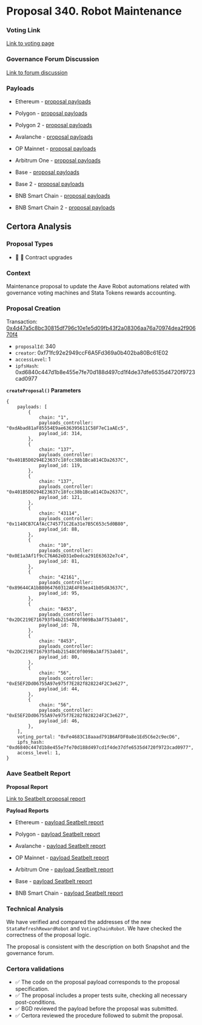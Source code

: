 # Proposal 340. Robot Maintenance

### Voting Link
[Link to voting page](https://vote.onaave.com/proposal/?proposalId=340)

### Governance Forum Discussion
[Link to forum discussion](https://governance.aave.com/t/technical-maintenance-proposals/15274/96)

### Payloads

* Ethereum - [proposal payloads](https://etherscan.io/address/0x80EaE07078858fc3f15d04ff5Aa21A7951b12057)

* Polygon - [proposal payloads](https://polygonscan.com/address/0x5f10E166f6F4341F0AD1Fe0B4a4E9bB2FcF149B9)

* Polygon 2 - [proposal payloads](https://polygonscan.com/address/0xA76b883e198A3D143bF1a7504FBb2838203C6A54)

* Avalanche - [proposal payloads](https://snowtrace.io/address/0x2e9F8fF2B52931C88AE76196816Afa3A8f486953)

* OP Mainnet - [proposal payloads](https://optimistic.etherscan.io/address/0x95Fe7Abc19D7381470cB762177dC97Ec457458A0)

* Arbitrum One - [proposal payloads](https://arbiscan.io/address/0x8B5fC288abE20AE8BfdAcc081d552501EC4AC946)

* Base - [proposal payloads](https://basescan.org/address/0x9ED2E3D4da4652e58C6574e36a16C46444ECE37F)

* Base 2 - [proposal payloads](https://basescan.org/address/0xcF9B1fA683a30AE143F8bAFB099dBD9bBf2ADb76)

* BNB Smart Chain - [proposal payloads](https://bscscan.com/address/0xFC4224652BC029dcaDF8F912e55C99c0BCa641E6)

* BNB Smart Chain 2 - [proposal payloads](https://bscscan.com/address/0x3fD890e27A6A2a0bFD0D24919dafD07cb3ea213A)



## Certora Analysis

### Proposal Types
* :scroll: :small_red_triangle: Contract upgrades


### Context
Maintenance proposal to update the Aave Robot automations related with governance voting machines and Stata Tokens rewards accounting.

### Proposal Creation
Transaction: [0x4d47a5c8bc30815df796c10e1e5d09fb43f2a08306aa76a70974dea2f90670f4](https://etherscan.io/tx/0x4d47a5c8bc30815df796c10e1e5d09fb43f2a08306aa76a70974dea2f90670f4)
- `proposalId`: 340
- `creator`: 0xf71fc92e2949ccF6A5Fd369a0b402ba80Bc61E02
- `accessLevel`: 1
- `ipfsHash`: 0xd6840c447d1b8e455e7fe70d188d497cd1f4de37dfe6535d4720f9723cad0977

**`createProposal()` Parameters**
```
{
    payloads: [
        {
            chain: "1",
            payloads_controller: "0xdAbad81aF85554E9ae636395611C58F7eC1aAEc5",
            payload_id: 314,
        },
        {
            chain: "137",
            payloads_controller: "0x401B5D0294E23637c18fcc38b1Bca814CDa2637C",
            payload_id: 119,
        },
        {
            chain: "137",
            payloads_controller: "0x401B5D0294E23637c18fcc38b1Bca814CDa2637C",
            payload_id: 121,
        },
        {
            chain: "43114",
            payloads_controller: "0x1140CB7CAfAcC745771C2Ea31e7B5C653c5d0B80",
            payload_id: 88,
        },
        {
            chain: "10",
            payloads_controller: "0x0E1a3Af1f9cC76A62eD31eDedca291E63632e7c4",
            payload_id: 81,
        },
        {
            chain: "42161",
            payloads_controller: "0x89644CA1bB8064760312AE4F03ea41b05dA3637C",
            payload_id: 95,
        },
        {
            chain: "8453",
            payloads_controller: "0x2DC219E716793fb4b21548C0f009Ba3Af753ab01",
            payload_id: 78,
        },
        {
            chain: "8453",
            payloads_controller: "0x2DC219E716793fb4b21548C0f009Ba3Af753ab01",
            payload_id: 80,
        },
        {
            chain: "56",
            payloads_controller: "0xE5EF2Dd06755A97e975f7E282f828224F2C3e627",
            payload_id: 44,
        },
        {
            chain: "56",
            payloads_controller: "0xE5EF2Dd06755A97e975f7E282f828224F2C3e627",
            payload_id: 46,
        },
    ],
    voting_portal: "0xFe4683C18aaad791B6AFDF0a8e1Ed5C6e2c9ecD6",
    ipfs_hash: "0xd6840c447d1b8e455e7fe70d188d497cd1f4de37dfe6535d4720f9723cad0977",
    access_level: 1,
}
```

### Aave Seatbelt Report
**Proposal Report**

[Link to Seatbelt proposal report](https://github.com/bgd-labs/seatbelt-gov-v3/blob/main/reports/proposals/340.md)

**Payload Reports**

* Ethereum - [payload Seatbelt report](https://github.com/bgd-labs/seatbelt-gov-v3/blob/main/reports/payloads/1/0xdAbad81aF85554E9ae636395611C58F7eC1aAEc5/314.md)

* Polygon - [payload Seatbelt report](https://github.com/bgd-labs/seatbelt-gov-v3/blob/main/reports/payloads/137/0x401B5D0294E23637c18fcc38b1Bca814CDa2637C/119.md)

* Avalanche - [payload Seatbelt report](https://github.com/bgd-labs/seatbelt-gov-v3/blob/main/reports/payloads/43114/0x1140CB7CAfAcC745771C2Ea31e7B5C653c5d0B80/88.md)

* OP Mainnet - [payload Seatbelt report](https://github.com/bgd-labs/seatbelt-gov-v3/blob/main/reports/payloads/10/0x0E1a3Af1f9cC76A62eD31eDedca291E63632e7c4/81.md)

* Arbitrum One - [payload Seatbelt report](https://github.com/bgd-labs/seatbelt-gov-v3/blob/main/reports/payloads/42161/0x89644CA1bB8064760312AE4F03ea41b05dA3637C/95.md)

* Base - [payload Seatbelt report](https://github.com/bgd-labs/seatbelt-gov-v3/blob/main/reports/payloads/8453/0x2DC219E716793fb4b21548C0f009Ba3Af753ab01/78.md)

* BNB Smart Chain - [payload Seatbelt report](https://github.com/bgd-labs/seatbelt-gov-v3/blob/main/reports/payloads/56/0xE5EF2Dd06755A97e975f7E282f828224F2C3e627/44.md)


### Technical Analysis
We have verified and compared the addresses of the new `StataRefreshRewardRobot` and `VotingChainRobot`. We have checked the correctness of the proposal logic.

The proposal is consistent with the description on both Snapshot and the governance forum.

### Certora validations
* :white_check_mark: The code on the proposal payload corresponds to the proposal specification.
* :white_check_mark: The proposal includes a proper tests suite, checking all necessary post-conditions.
* :white_check_mark: BGD reviewed the payload before the proposal was submitted.
* :white_check_mark: Certora reviewed the procedure followed to submit the proposal.